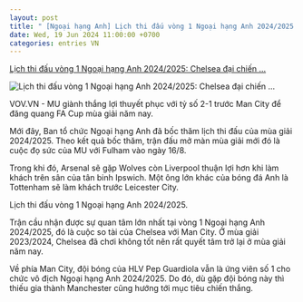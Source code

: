 ```yaml
---
layout: post
title: " [Ngoại hạng Anh] Lịch thi đấu vòng 1 Ngoại hạng Anh 2024/2025: Chelsea đại chiến ..."
date: Wed, 19 Jun 2024 11:00:00 +0700
categories: entries VN
---
```

[Lịch thi đấu vòng 1 Ngoại hạng Anh 2024/2025: Chelsea đại chiến ...](https://vov.vn/the-thao/lich-thi-dau-vong-1-ngoai-hang-anh-20242025-chelsea-dai-chien-man-city-post1102358.vov)

![Lịch thi đấu vòng 1 Ngoại hạng Anh 2024/2025: Chelsea đại chiến ...](https://vov-media.emitech.vn/sites/default/files/styles/og_image/public/2024-06/l%E1%BB%8Bch%20thi%20%C4%91%E1%BA%A5u%20ngo%E1%BA%A1i%20h%E1%BA%A1ng%20anh%20v%C3%B2ng%201%20anh.jpg?v=1718780583)

VOV.VN - MU giành thắng lợi thuyết phục với tỷ số 2-1 trước Man City để đăng quang FA Cup mùa giải năm nay.

Mới đây, Ban tổ chức Ngoại hạng Anh đã bốc thăm lịch thi đấu của mùa giải 2024/2025. Theo kết quả bốc thăm, trận đấu mở màn mùa giải mới đó là cuộc đọ sức của MU với Fulham vào ngày 16/8.

Trong khi đó, Arsenal sẽ gặp Wolves còn Liverpool thuận lợi hơn khi làm khách trên sân của tân binh Ipswich. Một ông lớn khác của bóng đá Anh là Tottenham sẽ làm khách trước Leicester City.

Lịch thi đấu vòng 1 Ngoại hạng Anh 2024/2025.

Trận cầu nhận được sự quan tâm lớn nhất tại vòng 1 Ngoại hạng Anh 2024/2025, đó là cuộc so tài của Chelsea với Man City. Ở mùa giải 2023/2024, Chelsea đã chơi không tốt nên rất quyết tâm trở lại ở mùa giải năm nay.

Về phía Man City, đội bóng của HLV Pep Guardiola vẫn là ứng viên số 1 cho chức vô địch Ngoại hạng Anh 2024/2025. Do đó, dù gặp đội bóng này thì thiếu gia thành Manchester cũng hướng tới mục tiêu chiến thắng.

